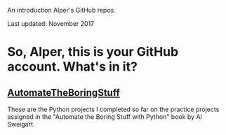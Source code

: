An introduction Alper\'s GitHub repos.

Last updated: November 2017

# So, Alper, this is your GitHub account. What\'s in it?

## [AutomateTheBoringStuff](https://github.com/apaksoy/automatetheboringstuff)

These are the Python projects I completed so far on the practice projects assigned in the "Automate the Boring Stuff with Python" book by Al Sweigart.


